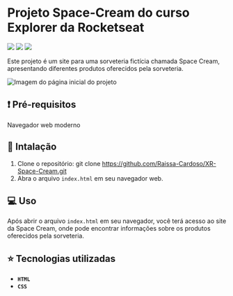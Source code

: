 # Projeto Space-Cream do curso Explorer da Rocketseat
<p>
    <img src="http://img.shields.io/static/v1?label=LICENSE&message=MIT&color=green"/>
    <img src="http://img.shields.io/static/v1?label=VERSION&message=2.0&color=blue"/>
    <img src="http://img.shields.io/static/v1?label=STATUS&message=DEPLOY&color=orange"/>
</p>

Este projeto é um site para uma sorveteria fictícia chamada Space Cream, apresentando diferentes produtos oferecidos pela sorveteria.

![Imagem do página inicial do projeto](./assets/XR-Space-Cream.png)

## :exclamation: Pré-requisitos

Navegador web moderno

## :hammer: Intalação

1. Clone o repositório: git clone https://github.com/Raissa-Cardoso/XR-Space-Cream.git
2. Abra o arquivo `index.html` em seu navegador web.

## :computer: Uso

Após abrir o arquivo `index.html` em seu navegador, você terá acesso ao site da Space Cream, onde pode encontrar informações sobre os produtos oferecidos pela sorveteria.

## :star: Tecnologias utilizadas

- **`HTML`**
- **`CSS`**
